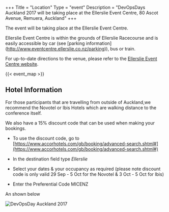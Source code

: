 +++
Title = "Location"
Type = "event"
Description = "DevOpsDays Auckland 2017 will be taking place at the Ellerslie Event Centre, 80 Ascot Avenue, Remuera, Auckland"
+++

The event will be taking place at the Ellerslie Event Centre.

Ellerslie Event Centre is within the grounds of Ellerslie Racecourse and is easily accessible by car (see [parking information] (http://www.eventcentre.ellerslie.co.nz/parking)), bus or train.


For up-to-date directions to the venue, please refer to the [Ellerslie Event Centre website](http://www.eventcentre.ellerslie.co.nz/getting-to-ellerslie-event-centre).

<!-- Uncomment this only if you have set the coordinates for your location in the config yaml. Get Latitude and Longitude of a Point: http://itouchmap.com/latlong.html -->
{{< event_map >}}


## Hotel Information
For those participants that are travelling from outside of Auckland,we recommend the Novotel or Ibis Hotels which are walking distance to the conference itself.

We also have a 15% discount code that can be used when making your bookings.

* To use the discount code, go to [https://www.accorhotels.com/gb/booking/advanced-search.shtml#](https://www.accorhotels.com/gb/booking/advanced-search.shtml#)

* In the destination field type _Ellerslie_

* Select your dates & your occupancy as required (please note discount code is only valid 29 Sep - 5 Oct for the Novotel & 3 Oct - 5 Oct for Ibis)

* Enter the Preferential Code MICENZ

An shown below

<img alt="DevOpsDay Auckland 2017" src="/events/2017-auckland/hotel.png" class="img-fluid"/>






